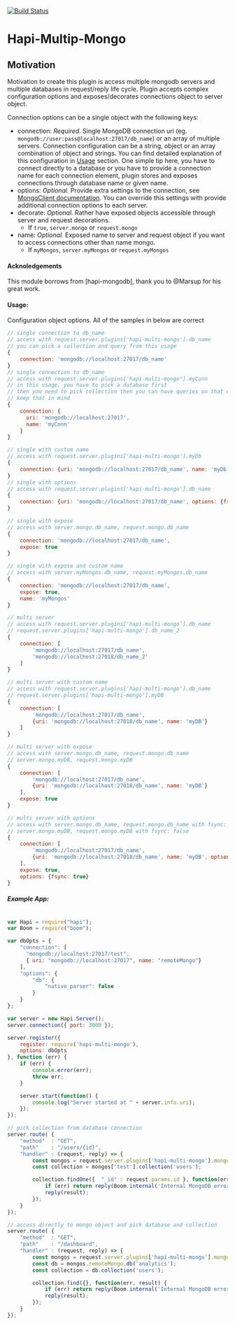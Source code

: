 [![Build Status](https://travis-ci.org/metoikos/hapi-multi-mongo.svg?branch=master)](https://travis-ci.org/metoikos/hapi-multi-mongo)
# Hapi-Multip-Mongo

## Motivation

Motivation to create this plugin is access multiple mongodb servers and multiple databases in request/reply life cycle.
Plugin accepts complex configuration options and exposes/decorates connections object to server object.

Connection options can be a single object with the following keys:

- connection: *Required.* Single MongoDB connection uri (eg. `mongodb://user:pass@localhost:27017/db_name`) or an array of multiple servers.
Connection configuration can be a string, object or an array combination of object and strings.
You can find detailed explanation of this configuration in [Usage](#usage) section. One simple tip here, you have to connect directly to a database or you have to provide a connection name for each connection element, plugin stores and exposes connections through database name or given name.
- options: *Optional.* Provide extra settings to the connection, see [MongoClient documentation](http://mongodb.github.io/node-mongodb-native/driver-articles/mongoclient.html#mongoclient-connect-options). You can override this settings with provide additional connection options to each server.
- decorate: *Optional.* Rather have exposed objects accessible through server and request decorations.
    - If `true`, `server.mongo` or `request.mongo`
- name: *Optional.* Exposed name to server and request object if you want to access connections other than name mongo.
    - If `myMongos`, `server.myMongos` or `request.myMongos`


#### Acknoledgements

This module borrows from [hapi-mongodb], thank you to @Marsup for his great work.    

#### Usage:

Configuration object options. All of the samples in below are correct
```js
// single connection to db_name
// access with request.server.plugins['hapi-multi-mongo'].db_name
// you can pick a collection and query from this usage
{
    connection: 'mongodb://localhost:27017/db_name'
}
// single connection to db_name
// access with request.server.plugins['hapi-multi-mongo'].myConn
// in this usage, you have to pick a database first
// then you need to pick collection then you can have queries on that collection
// keep that in mind
{
    connection: {
      uri: 'mongodb://localhost:27017',
      name: 'myConn'
    }
}

// single with custom name
// access with request.server.plugins['hapi-multi-mongo'].myDb
{
    connection: {uri: 'mongodb://localhost:27017/db_name', name: 'myDb'}
}
// single with options
// access with request.server.plugins['hapi-multi-mongo'].db_name
{
    connection: {uri: 'mongodb://localhost:27017/db_name', options: {fsync: true}}
}

// single with expose
// access with server.mongo.db_name, request.mongo.db_name
{
    connection: 'mongodb://localhost:27017/db_name',
    expose: true
}

// single with expose and custom name
// access with server.myMongos.db_name, request.myMongos.db_name
{
    connection: 'mongodb://localhost:27017/db_name',
    expose: true,
    name: 'myMongos'
}

// multi server
// access with request.server.plugins['hapi-multi-mongo'].db_name
// request.server.plugins['hapi-multi-mongo'].db_name_2
{
    connection: [
        'mongodb://localhost:27017/db_name',
        'mongodb://localhost:27018/db_name_2'
    ]
}

// multi server with custom name
// access with request.server.plugins['hapi-multi-mongo'].db_name
// request.server.plugins['hapi-multi-mongo'].myDB
{
    connection: [
        'mongodb://localhost:27017/db_name',
        {uri: 'mongodb://localhost:27018/db_name', name: 'myDB'}
    ]
}

// multi server with expose
// access with server.mongo.db_name, request.mongo.db_name
// server.mongo.myDB, request.mongo.myDB
{
    connection: [
        'mongodb://localhost:27017/db_name',
        {uri: 'mongodb://localhost:27018/db_name', name: 'myDB'}
    ],
    expose: true
}

// multi server with options
// access with server.mongo.db_name, request.mongo.db_name with fsync: true
// server.mongo.myDB, request.mongo.myDB with fsync: false
{
    connection: [
        'mongodb://localhost:27017/db_name',
        {uri: 'mongodb://localhost:27018/db_name', name: 'myDB', options: {fsync: false}}
    ],
    expose: true,
    options: {fsync: true}
}

```
##### Example App:

```js

var Hapi = require("hapi");
var Boom = require("boom");

var dbOpts = {
    "connection": [
      "mongodb://localhost:27017/test",
      { uri: "mongodb://localhost:27017", name: "remoteMongo"}
    ],
    "options": {
        "db": {
            "native_parser": false
        }
    }
};

var server = new Hapi.Server();
server.connection({ port: 3000 });

server.register({
    register: require('hapi-multi-mongo'),
    options: dbOpts
}, function (err) {
    if (err) {
        console.error(err);
        throw err;
    }

    server.start(function() {
        console.log("Server started at " + server.info.uri);
    });
});

// pick collection from database connection
server.route( {
    "method"  : "GET",
    "path"    : "/users/{id}",
    "handler" : (request, reply) => {
        const mongos = request.server.plugins['hapi-multi-mongo'].mongo;
        const collection = mongos['test'].collection('users');

        collection.findOne({  "_id" : request.params.id }, function(err, result) {
            if (err) return reply(Boom.internal('Internal MongoDB error', err));
            reply(result);
        });
    }
});

// access directly to mongo object and pick database and collection
server.route( {
    "method"  : "GET",
    "path"    : "/dashboard",
    "handler" : (request, reply) => {
        const mongos = request.server.plugins['hapi-multi-mongo'].mongo;
        const db = mongos.remoteMongo.db('analytics');
        const collection = db.collection('users');

        collection.find({}, function(err, result) {
            if (err) return reply(Boom.internal('Internal MongoDB error', err));
            reply(result);
        });
    }
});
```
